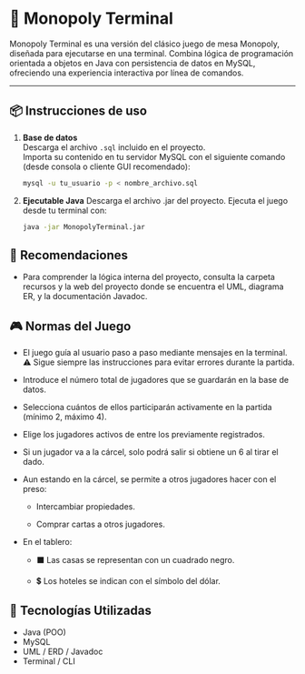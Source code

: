 # 🎲 Monopoly Terminal

Monopoly Terminal es una versión del clásico juego de mesa Monopoly, diseñada para ejecutarse en una terminal. Combina lógica de programación orientada a objetos en Java con persistencia de datos en MySQL, ofreciendo una experiencia interactiva por línea de comandos.

---

## 📦 Instrucciones de uso

1. **Base de datos**  
   Descarga el archivo `.sql` incluido en el proyecto.  
   Importa su contenido en tu servidor MySQL con el siguiente comando (desde consola o cliente GUI recomendado):
   ```bash
   mysql -u tu_usuario -p < nombre_archivo.sql
   ```
   
2. **Ejecutable Java**
   Descarga el archivo .jar del proyecto.
   Ejecuta el juego desde tu terminal con:
   ```bash
   java -jar MonopolyTerminal.jar
   ```

## 📝 Recomendaciones

  - Para comprender la lógica interna del proyecto, consulta la carpeta recursos y la web del proyecto donde se encuentra el UML, diagrama ER, y la documentación Javadoc.

## 🎮 Normas del Juego

  - El juego guía al usuario paso a paso mediante mensajes en la terminal.
  ⚠️ Sigue siempre las instrucciones para evitar errores durante la partida.
  
  - Introduce el número total de jugadores que se guardarán en la base de datos.
  
  - Selecciona cuántos de ellos participarán activamente en la partida (mínimo 2, máximo 4).
  
  - Elige los jugadores activos de entre los previamente registrados.
  
  - Si un jugador va a la cárcel, solo podrá salir si obtiene un 6 al tirar el dado.
  
  - Aun estando en la cárcel, se permite a otros jugadores hacer con el preso:
    
    - Intercambiar propiedades.
    
    - Comprar cartas a otros jugadores.
  
  - En el tablero:
  
    - ⬛ Las casas se representan con un cuadrado negro.
    
    - 💲 Los hoteles se indican con el símbolo del dólar.
   
## 🧰 Tecnologías Utilizadas

  - Java (POO)
  - MySQL
  - UML / ERD / Javadoc
  - Terminal / CLI
  
